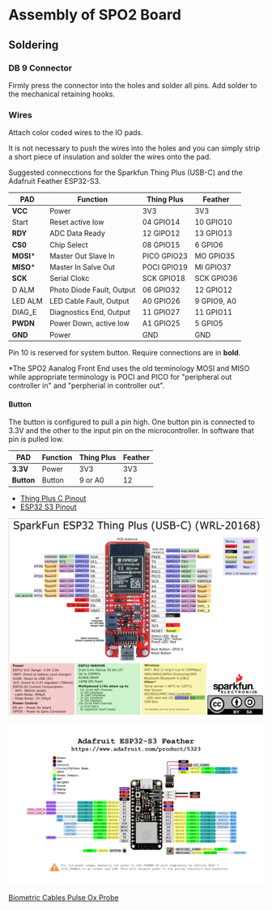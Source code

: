 # Assembly of SPO2 Board
## Soldering
### DB 9 Connector
Firmly press the connector into the holes and solder all pins. Add solder to the mechanical retaining hooks.
### Wires
Attach color coded wires to the IO pads.

It is not necessary to push the wires into the holes and you can simply strip a short piece of insulation and solder the wires onto the pad.

Suggested connecctions for the Sparkfun Thing Plus (USB-C) and the Adafruit Feather ESP32-S3.

PAD | Function | Thing Plus | Feather
---|---|---|---
**VCC**   | Power                     | 3V3         | 3V3 
Start     | Reset active low          | 04   GPIO14 | 10 GPIO10
**RDY**   | ADC Data Ready            | 12   GIPO12 | 13 GPIO13
**CS0**   | Chip Select               | 08   GPIO15 | 6 GPIO6
**MOSI*** | Master Out Slave In       | PICO GPIO23 | MO GPIO35
**MISO*** | Master In Salve Out       | POCI GPIO19 | MI GPIO37
**SCK**   | Serial Clokc              | SCK  GPIO18 | SCK GPIO36
D ALM     | Photo Diode Fault, Output | 06   GPIO32 | 12 GPIO12
LED ALM   | LED Cable Fault, Output   | A0   GPIO26 | 9 GPIO9, A0
DIAG_E    | Diagnostics End, Output   | 11   GPIO27 | 11 GPIO11
**PWDN**  | Power Down, active low    | A1   GPIO25 | 5 GPIO5
**GND**   | Power                     | GND         | GND

Pin 10 is reserved for system button.
Require connections are in **bold**.

*The SPO2 Aanalog Front End uses the old terminology MOSI and MISO while appropriate terminology is POCI and PICO for "peripheral out controller in" and "perpherial in controller out".

#### Button

The button is configured to pull a pin high. One button pin is connected to 3.3V and the other to the input pin on the microcontroller. In software that pin is pulled low.

PAD       | Function        | Thing Plus    | Feather
---       |---              |---            |---
**3.3V**  | Power           | 3V3           | 3V3
**Button**| Button          | 9 or A0       | 12

- [Thing Plus C Pinout](https://cdn.sparkfun.com/assets/3/9/5/f/e/SparkFun_Thing_Plus_ESP32_WROOM_C_graphical_datasheet2.pdf)
- [ESP32 S3 Pinout](https://learn.adafruit.com/assets/110811)

![Thing Plus C Pinout](..\assets\ThingPlusC_PinOut.png)

![Adafruit Feather ESP32 S3](../assets/adafruit_products_Adafruit_Feather_ESP32-S3_Pinout.png)

[Biometric Cables Pulse Ox Probe](https://www.biometriccables.in/collections/spo2-1/products/oximax-comptiable-spo2-pulse-oximeter-probe-1-0mtr)